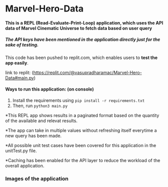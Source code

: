 # Marvel-Hero-Data

<h4> This is a REPL (Read-Evaluate-Print-Loop) application, which uses the API data of Marvel Cinematic Universe to fetch data based on user query </h4>

<h5> The API keys have been mentioned in the application directly just for the sake of testing.</h5>

This code has been pushed to replit.com, which enables users to **test the app easily**.

link to replit: (https://replit.com/@vasupradharamac/Marvel-Hero-Data#main.py)

  <h4> Ways to run this application: (on console)</h4>
  
  1) Install the requirements using ```pip install -r requirements.txt```
  2) Then, run ```python3 main.py```

*This REPL app shows results in a paginated format based on the quantity of the available and relevat results.

*The app can take in multiple values without refreshing itself everytime a new query has been made.

*All possible unit test cases have been covered for this application in the unitTest.py file.

*Caching has been enabled for the API layer to reduce the workload of the overall application.

<h3> Images of the application </h3>
